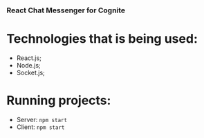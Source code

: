 ### React Chat Messenger for Cognite
 
# Technologies that is being used:
- React.js;
- Node.js;
- Socket.js;

# Running projects:
- Server: `npm start`
- Client: `npm start`
